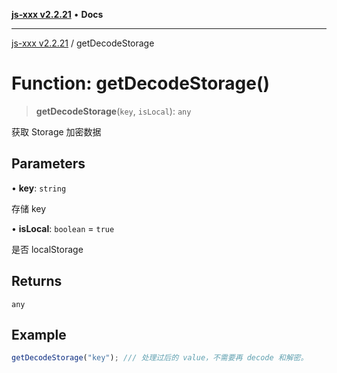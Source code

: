 [**js-xxx v2.2.21**](../README.md) • **Docs**

***

[js-xxx v2.2.21](../README.md) / getDecodeStorage

# Function: getDecodeStorage()

> **getDecodeStorage**(`key`, `isLocal`): `any`

获取 Storage 加密数据

## Parameters

• **key**: `string`

存储 key

• **isLocal**: `boolean` = `true`

是否 localStorage

## Returns

`any`

## Example

```ts
getDecodeStorage("key"); /// 处理过后的 value，不需要再 decode 和解密。
```
